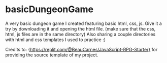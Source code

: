 # basicDungeonGame
A very basic dungeon game I created featuring basic html, css, js. Give it a try by downloading it and opening the html file. (make sure that the css, html, js files are in the same directory)
Also sharing a couple directories with html and css templates I used to practice :)

Credits to: {https://replit.com/@BeauCarnes/JavaScript-RPG-Starter} for providing the source template of my project. 
